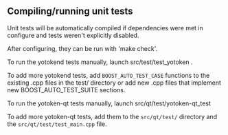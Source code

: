 Compiling/running unit tests
----------------------------

Unit tests will be automatically compiled if dependencies were met in configure
and tests weren't explicitly disabled.

After configuring, they can be run with 'make check'.

To run the yotokend tests manually, launch src/test/test_yotoken .

To add more yotokend tests, add `BOOST_AUTO_TEST_CASE` functions to the existing
.cpp files in the test/ directory or add new .cpp files that
implement new BOOST_AUTO_TEST_SUITE sections.

To run the yotoken-qt tests manually, launch src/qt/test/yotoken-qt_test

To add more yotoken-qt tests, add them to the `src/qt/test/` directory and
the `src/qt/test/test_main.cpp` file.